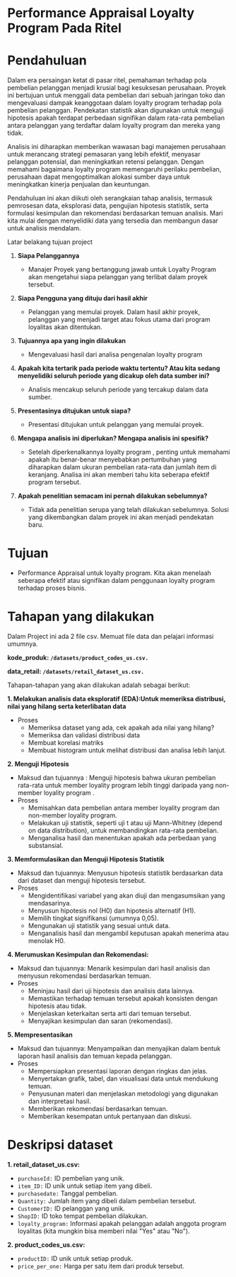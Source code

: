 # Performance Appraisal Loyalty Program Pada Ritel
# Pendahuluan <a id='intro'></a>

Dalam era persaingan ketat di pasar ritel, pemahaman terhadap pola pembelian pelanggan menjadi krusial bagi kesuksesan perusahaan. Proyek ini bertujuan untuk menggali data pembelian dari sebuah jaringan toko dan mengevaluasi dampak keanggotaan dalam loyalty program  terhadap pola pembelian pelanggan. Pendekatan statistik akan digunakan untuk menguji hipotesis apakah terdapat perbedaan signifikan dalam rata-rata pembelian antara pelanggan yang terdaftar dalam loyalty program dan mereka yang tidak.

Analisis ini diharapkan memberikan wawasan bagi manajemen perusahaan untuk merancang strategi pemasaran yang lebih efektif, menyasar pelanggan potensial, dan meningkatkan retensi pelanggan. Dengan memahami bagaimana loyalty program memengaruhi perilaku pembelian, perusahaan dapat mengoptimalkan alokasi sumber daya untuk meningkatkan kinerja penjualan dan keuntungan.

Pendahuluan ini akan diikuti oleh serangkaian tahap analisis, termasuk pemrosesan data, eksplorasi data, pengujian hipotesis statistik, serta formulasi kesimpulan dan rekomendasi berdasarkan temuan analisis. Mari kita mulai dengan menyelidiki data yang tersedia dan membangun dasar untuk analisis mendalam.

Latar belakang tujuan project 

1. **Siapa Pelanggannya**
   - Manajer Proyek yang bertanggung jawab untuk Loyalty Program akan mengetahui siapa pelanggan yang terlibat dalam proyek tersebut.
   

2. **Siapa Pengguna yang dituju dari hasil akhir**
   - Pelanggan yang memulai proyek. Dalam hasil akhir proyek, pelanggan yang menjadi target atau fokus utama dari program loyalitas akan ditentukan.
   
   
3. **Tujuannya apa yang ingin dilakukan**
   - Mengevaluasi hasil dari analisa pengenalan loyalty program 
   
   
4. **Apakah kita tertarik pada periode waktu tertentu? Atau kita sedang menyelidiki seluruh periode yang dicakup oleh data sumber ini?**
   - Analisis mencakup seluruh periode yang tercakup dalam data sumber.
   
   
5. **Presentasinya ditujukan untuk siapa?**
   - Presentasi ditujukan untuk pelanggan yang memulai proyek.


6. **Mengapa analisis ini diperlukan? Mengapa analisis ini spesifik?**
   - Setelah diperkenalkannya loyalty program , penting untuk memahami apakah itu benar-benar menyebabkan pertumbuhan yang diharapkan dalam ukuran pembelian rata-rata dan jumlah item di keranjang. Analisa ini akan memberi tahu kita seberapa efektif program tersebut.
   
   
7. **Apakah penelitian semacam ini pernah dilakukan sebelumnya?**
   - Tidak ada penelitian serupa yang telah dilakukan sebelumnya. Solusi yang dikembangkan dalam proyek ini akan menjadi pendekatan baru.
   

# Tujuan <a id='GoalSet'></a>

* Performance Appraisal untuk loyalty program. Kita akan menelaah seberapa efektif atau signifikan dalam penggunaan loyalty program terhadap proses bisnis.

# Tahapan yang dilakukan<a id='StepbyStep'></a>

Dalam Project ini ada 2 file csv. Memuat file data dan pelajari informasi umumnya.

**kode_produk: `/datasets/product_codes_us.csv.`**

**data_retail: `/datasets/retail_dataset_us.csv.`**

Tahapan-tahapan yang akan dilakukan adalah sebagai berikut:

**1. Melakukan analisis data eksploratif (EDA):Untuk memeriksa distribusi, nilai yang hilang serta keterlibatan data**
   * Proses
      - Memeriksa dataset yang ada, cek apakah ada nilai yang hilang󠀲󠀡?
      - Memeriksa dan validasi distribusi data
      - Membuat korelasi matriks
      - Membuat histogram untuk melihat distribusi dan analisa lebih lanjut.
         
**2. Menguji Hipotesis**
   * Maksud dan tujuannya : Menguji hipotesis bahwa ukuran pembelian rata-rata untuk member loyality program  lebih tinggi daripada yang non-member loyality program .
   * Proses
     - Memisahkan data pembelian antara member loyality program dan non-member loyality program.
     - Melakukan uji statistik, seperti uji t atau uji Mann-Whitney (depend on data distribution), untuk membandingkan rata-rata  pembelian.
     - Menganalisa hasil dan menentukan apakah ada perbedaan yang substansial.
     
**3. Memformulasikan dan Menguji Hipotesis Statistik**
   * Maksud dan tujuannya: Menyusun hipotesis statistik berdasarkan data dari dataset dan menguji hipotesis tersebut.
   * Proses
     - Mengidentifikasi variabel yang akan diuji dan mengasumsikan yang mendasarinya.
     - Menyusun hipotesis nol (H0) dan hipotesis alternatif (H1).
     - Memilih tingkat signifikansi (umumnya 0,05).
     - Mengunakan uji statistik yang sesuai untuk data.
     - Menganalisis hasil dan mengambil keputusan apakah menerima atau menolak H0.
     
**4. Merumuskan Kesimpulan dan Rekomendasi:**
   * Maksud dan tujuannya: Menarik kesimpulan dari hasil analisis dan menyusun rekomendasi berdasarkan temuan.
   * Proses
     - Meninjau hasil dari uji hipotesis dan analisis data lainnya.
     - Memastikan terhadap temuan tersebut apakah konsisten dengan hipotesis atau tidak.
     - Menjelaskan keterkaitan serta arti dari temuan tersebut.
     - Menyajikan kesimpulan dan saran (rekomendasi).
     
**5. Mempresentasikan**
   * Maksud dan tujuannya: Menyampaikan dan menyajikan dalam bentuk laporan hasil analisis dan temuan kepada pelanggan.
   * Proses
     - Mempersiapkan presentasi laporan dengan ringkas dan jelas.
     - Menyertakan grafik, tabel, dan visualisasi data untuk mendukung temuan.
     - Penyusunan materi dan menjelaskan metodologi yang digunakan dan interpretasi hasil.
     - Memberikan rekomendasi berdasarkan temuan.
     - Memberikan kesempatan untuk pertanyaan dan diskusi.
     
# Deskripsi dataset <a id='description'></a>
**1. retail_dataset_us.csv:**
   - `purchaseId:` ID pembelian yang unik.
   - `item_ID:` ID unik untuk setiap item yang dibeli.
   - `purchasedate:` Tanggal pembelian.
   - `Quantity:` Jumlah item yang dibeli dalam pembelian tersebut.
   - `CustomerID:` ID pelanggan yang unik.
   - `ShopID:` ID toko tempat pembelian dilakukan.
   - `loyalty_program:` Informasi apakah pelanggan adalah anggota program loyalitas (kita mungkin bisa memberi nilai "Yes" atau "No").
   
**2. product_codes_us.csv:**
   - `productID:` ID unik untuk setiap produk.
   - `price_per_one:` Harga per satu item dari produk tersebut.
